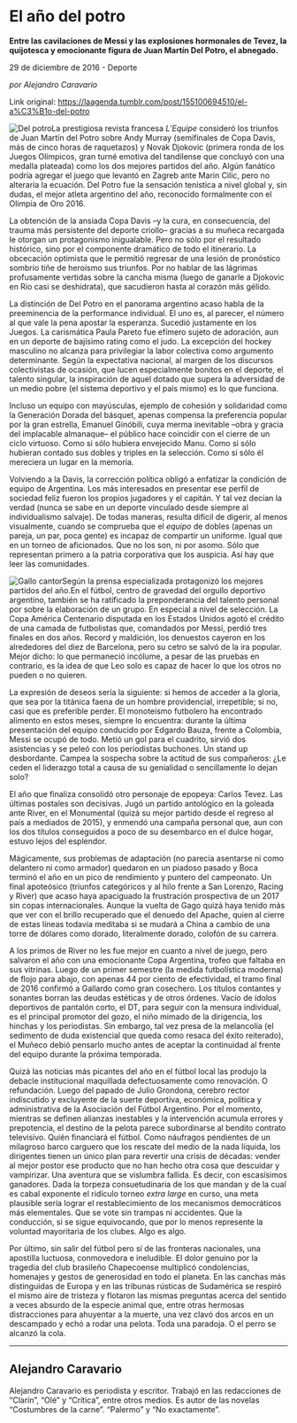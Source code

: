 # El año del potro

**Entre las cavilaciones de Messi y las explosiones hormonales de Tevez, la quijotesca y emocionante figura de Juan Martín Del Potro, el abnegado.**

29 de diciembre de 2016 - Deporte

_por Alejandro Caravario_

Link original: https://laagenda.tumblr.com/post/155100694510/el-a%C3%B1o-del-potro

![Del potro](https://64.media.tumblr.com/ee51ea7a94ff4d2e2404ac1bb9c3913b/tumblr_inline_pk0cu6s53r1t6q87u_500.jpg)La
prestigiosa revista francesa *L’Equipe*
consideró los triunfos de Juan Martín del Potro sobre Andy Murray
(semifinales de Copa Davis, más de cinco horas de raquetazos) y
Novak Djokovic (primera ronda de los Juegos Olímpicos, gran turné
emotiva del tandilense que concluyó con una medalla plateada) como
los dos mejores partidos del año. Algún fanático podría agregar
el juego que levantó en Zagreb ante Marin Cilic, pero no alteraría
la ecuación. Del Potro fue la sensación tenística a nivel global
y, sin dudas, el mejor atleta argentino del año, reconocido
formalmente con el Olimpia de Oro 2016. 


La
obtención de la ansiada Copa Davis –y la cura, en consecuencia,
del trauma más persistente del deporte criollo– gracias a su
muñeca recargada le otorgan un protagonismo inigualable. Pero no
sólo por el resultado histórico, sino por el componente dramático
de todo el itinerario. La obcecación optimista que le permitió
regresar de una lesión de pronóstico sombrío tiñe de heroísmo
sus triunfos. Por no hablar de las lágrimas profusamente vertidas
sobre la cancha misma (luego de ganarle a Djokovic en Río casi se
deshidrata), que sacudieron hasta al corazón más gélido.  


La
distinción de Del Potro en el panorama argentino acaso habla de la
preeminencia de la performance individual. El uno es, al parecer, el
número al que vale la pena apostar la esperanza. Sucedió justamente
en los Juegos. La carismática Paula Pareto fue efímero sujeto de
adoración, aun en un deporte de bajísimo rating como el judo. La
excepción del hockey masculino no alcanza para privilegiar la labor
colectiva como argumento determinante. Según la expectativa
nacional, al margen de los discursos colectivistas de ocasión, que
lucen especialmente bonitos en el deporte, el talento singular, la
inspiración de aquel dotado que supera la adversidad de un medio
pobre (el sistema deportivo y el país mismo) es lo que funciona. 


Incluso
un equipo con mayúsculas, ejemplo de cohesión y solidaridad como la
Generación Dorada del básquet, apenas compensa la preferencia
popular por la gran estrella, Emanuel Ginóbili, cuya merma
inevitable –obra y gracia del implacable almanaque– el público
hace coincidir con el cierre de un ciclo virtuoso. Como si sólo
hubiera envejecido Manu. Como si sólo hubieran contado sus dobles y
triples en la selección. Como si sólo él mereciera un lugar en la
memoria. 


Volviendo
a la Davis, la corrección política obligó a enfatizar la condición
de equipo de Argentina. Los más interesados en presentar ese perfil
de sociedad feliz fueron los propios jugadores y el capitán. Y tal
vez decían la verdad (nunca se sabe en un deporte vinculado desde
siempre al individualismo salvaje). De todas maneras, resulta difícil
de digerir, al menos visualmente, cuando se comprueba que el *equipo*
de dobles (apenas un pareja, un par, poca gente) es incapaz de
compartir un uniforme. Igual que en un torneo de aficionados. Que no
los son, ni por asomo. Sólo que representan primero a la patria
corporativa que los auspicia. Así hay que leer las comunidades.

![Gallo cantor](https://64.media.tumblr.com/ee51ea7a94ff4d2e2404ac1bb9c3913b/tumblr_inline_pk0cu6s53r1t6q87u_500.jpg)Según la prensa especializada protagonizó los mejores partidos del año.En
el fútbol, centro de gravedad del orgullo deportivo argentino,
también se ha ratificado la preponderancia del talento personal por
sobre la elaboración de un grupo. En especial a nivel de selección.
La Copa América Centenario disputada en los Estados Unidos agotó el
crédito de una camada de futbolistas que, comandados por Messi,
perdió tres finales en dos años. Record y maldición, los denuestos
cayeron en los alrededores del diez de Barcelona, pero su cetro se
salvó de la ira popular. Mejor dicho: lo que permaneció incólume,
a pesar de las pruebas en contrario, es la idea de que Leo solo es
capaz de hacer lo que los otros no pueden o no quieren. 


La
expresión de deseos sería la siguiente: si hemos de acceder a la
gloria, que sea por la titánica faena de un hombre providencial,
irrepetible; si no, casi que es preferible perder. El monoteísmo
futbolero ha encontrado alimento en estos meses, siempre lo
encuentra: durante la última presentación del equipo conducido por
Edgardo Bauza, frente a Colombia, Messi se ocupó de todo. Metió un
gol para el cuadrito, sirvió dos asistencias y se peleó con los
periodistas buchones. Un stand up desbordante. Campea la sospecha
sobre la actitud de sus compañeros: ¿Le ceden el liderazgo total a
causa de su genialidad o sencillamente lo dejan solo?  


El
año que finaliza consolidó otro personaje de epopeya: Carlos Tevez.
Las últimas postales son decisivas. Jugó un partido antológico en
la goleada ante River, en el Monumental (quizá su mejor partido
desde el regreso al país a mediados de 2015), y enmendó una campaña
personal que, aun con los dos títulos conseguidos a poco de su
desembarco en el dulce hogar, estuvo lejos del esplendor. 


Mágicamente,
sus problemas de adaptación (no parecía asentarse ni como delantero
ni como armador) quedaron en un piadoso pasado y Boca terminó el año
en un pico de rendimiento y puntero del campeonato. Un final
apoteósico (triunfos categóricos y al hilo frente a San Lorenzo,
Racing y River) que acaso haya apaciguado la frustración prospectiva
de un 2017 sin copas internacionales. Aunque la vuelta de Gago quizá
haya tenido más que ver con el brillo recuperado que el denuedo del
Apache, quien al cierre de estas líneas todavía meditaba si se
mudará a China a cambio de una torre de dólares como dorado,
literalmente dorado, colofón de su carrera. 


A
los primos de River no les fue mejor en cuanto a nivel de juego, pero
salvaron el año con una emocionante Copa Argentina, trofeo que
faltaba en sus vitrinas. Luego de un primer semestre (la medida
futbolística moderna) de flojo para abajo, con apenas 44 por ciento
de efectividad, el tramo final de 2016 confirmó a Gallardo como gran
cosechero. Los títulos contantes y sonantes borran las deudas
estéticas y de otros órdenes. Vacío de ídolos deportivos de
pantalón corto, el DT, para seguir con la mensura individual, es el
principal promotor del gozo, el niño mimado de la dirigencia, los
hinchas y los periodistas. Sin embargo, tal vez presa de la
melancolía (el sedimento de duda existencial que queda como resaca
del éxito reiterado), el Muñeco debió pensarlo mucho antes de
aceptar la continuidad al frente del equipo durante la próxima
temporada. 


Quizá
las noticias más picantes del año en el fútbol local las produjo
la debacle institucional maquillada defectuosamente como renovación.
O refundación. Luego del papado de Julio Grondona, cerebro rector
indiscutido y excluyente de la suerte deportiva, económica, política
y administrativa de la Asociación del Fútbol Argentino. Por el
momento, mientras se definen alianzas inestables y la intervención
acumula errores y prepotencia, el destino de la pelota parece
subordinarse al bendito contrato televisivo. Quién financiará el
fútbol. Como náufragos pendientes de un milagroso barco carguero
que los rescate del medio de la nada líquida, los dirigentes tienen
un único plan para revertir una crisis de décadas: vender al mejor
postor ese producto que no han hecho otra cosa que descuidar y
vampirizar. Una aventura que se vislumbra fallida. Es decir, con
escasísimos ganadores. Dada la torpeza consuetudinaria de los que
mandan y de la cual es cabal exponente el ridículo torneo *extra
large* en
curso, una meta plausible sería lograr el restablecimiento de los
mecanismos democráticos más elementales. Que se vote sin trampas ni
accidentes. Que la conducción, si se sigue equivocando, que por lo
menos represente la voluntad mayoritaria de los clubes. Algo es algo.



Por
último, sin salir del fútbol pero sí de las fronteras nacionales,
una apostilla luctuosa, conmovedora e ineludible. El dolor genuino
por la tragedia del club brasileño Chapecoense multiplicó
condolencias, homenajes y gestos de generosidad en todo el planeta.
En las canchas más distinguidas de Europa y en las tribunas rústicas
de Sudamérica se respiró el mismo aire de tristeza y flotaron las
mismas preguntas acerca del sentido a veces absurdo de la especie
animal que, entre otras hermosas distracciones para ahuyentar a la
muerte, una vez clavó dos arcos en un descampado y echó a rodar una
pelota. Toda una paradoja. O el perro se alcanzó la cola.   




---

 Alejandro Caravario
--------------------

 Alejandro Caravario es periodista y escritor. Trabajó en las redacciones de “Clarín”, “Olé” y “Crítica”, entre otros medios. Es autor de las novelas “Costumbres de la carne”. “Palermo” y “No exactamente”. 

